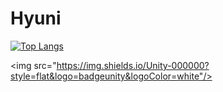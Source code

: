 # Hyuni

[![Top Langs](https://github-readme-stats.vercel.app/api/top-langs/?username=Hyuni02&layout=compact)](https://github.com/Hyuni02/github-readme-stats)

<img src="https://img.shields.io/Unity-000000?style=flat&logo=badgeunity&logoColor=white"/>

<!--
<img src="https://img.shields.io/C#-512BD4?style=flat&logo=csharp&logoColor=white"/>
<img src="https://img.shields.io/Python-3776AB?style=flat&logo=python&logoColor=white"/>
-->

<!--
**Hyuni02/Hyuni02** is a ✨ _special_ ✨ repository because its `README.md` (this file) appears on your GitHub profile.

Here are some ideas to get you started:

- 🔭 I’m currently working on ...
- 🌱 I’m currently learning ...
- 👯 I’m looking to collaborate on ...
- 🤔 I’m looking for help with ...
- 💬 Ask me about ...
- 📫 How to reach me: ...
- 😄 Pronouns: ...
- ⚡ Fun fact: ...
-->
